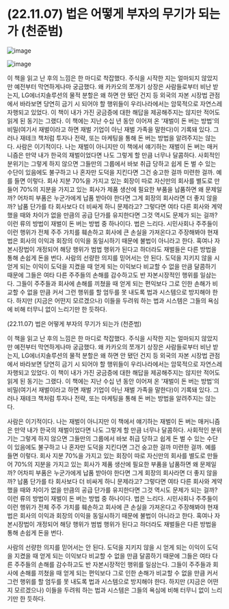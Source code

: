 # (22.11.07) 법은 어떻게 부자의 무기가 되는가 (천준범)

![image](https://user-images.githubusercontent.com/43941383/198850167-bfaadd63-361d-48a8-8a9a-b7a2d9ee5b0e.jpg)

![image](https://user-images.githubusercontent.com/43941383/198850167-bfaadd63-361d-48a8-8a9a-b7a2d9ee5b0e.jpg)

이 책을 읽고 난 후의 느낌은 한 마디로 착잡했다. 주식을 시작한 지는 얼마되지 않았지만 예전부터 막연하게나마 궁금했다. 왜 카카오의 쪼개기 상장은 사람들로부터 비난 받는지, LG에너지솔루션의 물적 분할은 왜 하면 안 됐던 건지 등 외국의 자본 시장법 관점에서 바라보면 당연히 금기 시 되어야 할 행위들이 우리나라에서는 암묵적으로 자연스레 자행되고 있었다. 이 책이 내가 가진 궁금증에 대한 해답을 제공해주지는 않지만 적어도 읽게 된 동기는 그랬다. 이 책에는 지난 수십 년 동안 이어져 온 '재벌이 돈 버는 방법'의 비밀(여기서 재벌이라고 하면 재벌 기업이 아닌 재벌 가족을 말한다)이 기록돼 있다. 그러나 재테크 책처럼 투자나 전략, 또는 마케팅을 통해 돈 버는 방법을 알려주지는 않는다.
사람은 이기적이다. 나는 재벌이 아니지만 이 책에서 얘기하는 재벌이 돈 버는 매커니즘은 만약 내가 한국의 재벌이었다면 나도 그렇게 할 만큼 너무나 달콤하다. 사회적인 분위기는 그렇게 하지 않으면 그들만의 그룹에서 바보 취급 당하고 쉽게 돈 벌 수 있는 수단이 있음에도 불구하고 나 혼자만 도덕을 지킨다면 그건 숭고한 걸까 미련한 걸까. 예를 들면 이렇다. 회사 지분 70%을 가지고 있는 회장이 따로 자신만의 회사를 별도로 만들어 70%의 지분을 가지고 있는 회사가 제품 생산에 필요한 부품을 납품하면 왜 문제일까? 어차피 부품은 누군가에게 납품 받아야 한다면 그게 회장의 회사라면 더 좋지 않을까? 납품 단가를 타 회사보다 더 비싸게 하니 문제라고? 그렇다면 여타 다른 회사와 계약했을 때와 차이가 없을 만큼의 공급 단가를 유지한다면 그것 역시도 문제가 되는 걸까? 이런 류의 방법이 재벌이 돈 버는 방법 중 하나이다. 법은 느리다. 시민사회나 주주들이 이런 행위가 전체 주주 가치를 훼손하고 회사에 큰 손실을 가져온다고 주장해봐야 현재 법은 회사의 이익과 회장의 이익을 동일시하기 때문에 불법이 아니라고 한다. 혹여나 자본시장법이 개정되어 해당 행위가 범법 행위가 된다고 하더라도 재벌들은 다른 방법을 통해 손쉽게 돈을 번다.
사람의 선량한 의지를 믿어서는 안 된다. 도덕을 지키지 않을 시 얻게 되는 이익이 도덕을 지켰을 때 얻게 되는 이익보다 비교할 수 없을 만큼 달콤하기 때문에 그들은 여타 다른 주주들의 손해를 감수하고도 반 자본시장적인 행위를 일삼는다. 그들이 주주들과 회사에 손해를 끼쳤을 때 얻게 되는 편익보다 그로 인한 손해가 비교할 수 없을 만큼 커서 그런 행위를 할 엄두를 못 내도록 법과 시스템으로 방지해야 한다. 하지만 (지금은 어떤지 모르겠으나) 이들을 두려워 하는 법과 시스템은 그들의 욕심에 비해 터무니 없이 느리기만 한 듯하다.

(22.11.07) 법은 어떻게 부자의 무기가 되는가 (천준범)

이 책을 읽고 난 후의 느낌은 한 마디로 착잡했다. 주식을 시작한 지는 얼마되지 않았지만 예전부터 막연하게나마 궁금했다. 왜 카카오의 쪼개기 상장은 사람들로부터 비난 받는지, LG에너지솔루션의 물적 분할은 왜 하면 안 됐던 건지 등 외국의 자본 시장법 관점에서 바라보면 당연히 금기 시 되어야 할 행위들이 우리나라에서는 암묵적으로 자연스레 자행되고 있었다. 이 책이 내가 가진 궁금증에 대한 해답을 제공해주지는 않지만 적어도 읽게 된 동기는 그랬다. 이 책에는 지난 수십 년 동안 이어져 온 '재벌이 돈 버는 방법'의 비밀(여기서 재벌이라고 하면 재벌 기업이 아닌 재벌 가족을 말한다)이 기록돼 있다. 그러나 재테크 책처럼 투자나 전략, 또는 마케팅을 통해 돈 버는 방법을 알려주지는 않는다.

사람은 이기적이다. 나는 재벌이 아니지만 이 책에서 얘기하는 재벌이 돈 버는 매커니즘은 만약 내가 한국의 재벌이었다면 나도 그렇게 할 만큼 너무나 달콤하다. 사회적인 분위기는 그렇게 하지 않으면 그들만의 그룹에서 바보 취급 당하고 쉽게 돈 벌 수 있는 수단이 있음에도 불구하고 나 혼자만 도덕을 지킨다면 그건 숭고한 걸까 미련한 걸까. 예를 들면 이렇다. 회사 지분 70%을 가지고 있는 회장이 따로 자신만의 회사를 별도로 만들어 70%의 지분을 가지고 있는 회사가 제품 생산에 필요한 부품을 납품하면 왜 문제일까? 어차피 부품은 누군가에게 납품 받아야 한다면 그게 회장의 회사라면 더 좋지 않을까? 납품 단가를 타 회사보다 더 비싸게 하니 문제라고? 그렇다면 여타 다른 회사와 계약했을 때와 차이가 없을 만큼의 공급 단가를 유지한다면 그것 역시도 문제가 되는 걸까? 이런 류의 방법이 재벌이 돈 버는 방법 중 하나이다. 법은 느리다. 시민사회나 주주들이 이런 행위가 전체 주주 가치를 훼손하고 회사에 큰 손실을 가져온다고 주장해봐야 현재 법은 회사의 이익과 회장의 이익을 동일시하기 때문에 불법이 아니라고 한다. 혹여나 자본시장법이 개정되어 해당 행위가 범법 행위가 된다고 하더라도 재벌들은 다른 방법을 통해 손쉽게 돈을 번다.

사람의 선량한 의지를 믿어서는 안 된다. 도덕을 지키지 않을 시 얻게 되는 이익이 도덕을 지켰을 때 얻게 되는 이익보다 비교할 수 없을 만큼 달콤하기 때문에 그들은 여타 다른 주주들의 손해를 감수하고도 반 자본시장적인 행위를 일삼는다. 그들이 주주들과 회사에 손해를 끼쳤을 때 얻게 되는 편익보다 그로 인한 손해가 비교할 수 없을 만큼 커서 그런 행위를 할 엄두를 못 내도록 법과 시스템으로 방지해야 한다. 하지만 (지금은 어떤지 모르겠으나) 이들을 두려워 하는 법과 시스템은 그들의 욕심에 비해 터무니 없이 느리기만 한 듯하다.

